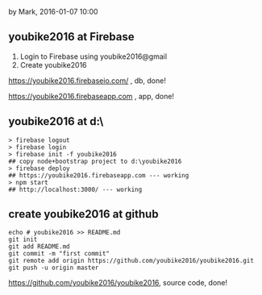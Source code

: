 by Mark, 2016-01-07 10:00

## youbike2016 at Firebase

1) Login to Firebase using youbike2016@gmail
2) Create youbike2016
    
https://youbike2016.firebaseio.com/ , db, done! 

https://youbike2016.firebaseapp.com , app, done!

## youbike2016 at d:\


    > firebase logout
    > firebase login
    > firebase init -f youbike2016
    ## copy node+bootstrap project to d:\youbike2016
    > firebase deploy
    ## https://youbike2016.firebaseapp.com --- working
    > npm start
    ## http://localhost:3000/ --- working
    
## create youbike2016 at github
    
    echo # youbike2016 >> README.md
    git init
    git add README.md
    git commit -m "first commit"
    git remote add origin https://github.com/youbike2016/youbike2016.git
    git push -u origin master

https://github.com/youbike2016/youbike2016, source code, done!
    
